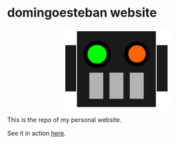 domingoesteban website
====================
<p align="center">
<img src="images/robotics/robotHead.jpg" width="250" align="center">
</p>

This is the repo of my personal website.

See it in action [here](http://domingoesteban.com/).